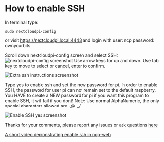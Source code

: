 How to enable SSH
=================

In terminal type:

`sudo nextcloudpi-config`

or visit https://nextcloudpi.local:4443
and login with
user: ncp
password: ownyourbits

Scroll down nextcloudpi-config screen and select SSH:
![nextcloudpi-config screenshot](https://user-images.githubusercontent.com/8775469/34931799-c403a9bc-f9d0-11e7-9eaf-30864cdf657c.png)
Use arrow keys for up and down. Use tab key to move to select or cancel, enter to confirm.

![Extra ssh instructions screenshot](https://user-images.githubusercontent.com/8775469/34931804-c831be48-f9d0-11e7-9809-87d557677733.png)

Type yes to enable ssh and set the new password for pi.
In order to enable SSH, the password for user pi can not remain set to the default raspberry.
You HAVE to create a NEW password for pi if you want this program to enable SSH, it 
will fail if you dont! 
Note: Use normal AlphaNumeric, the only special characters allowed are .,@-_/

![Enable SSH yes screenshot](https://user-images.githubusercontent.com/8775469/34931808-cb1eaf30-f9d0-11e7-9494-0d51bfdc3a16.png)

Thanks for your comments, please report any issues or ask questions [here](https://github.com/nextcloud/nextcloudpi/issues/356)

[A short video demonstrating enable ssh in ncp-web](https://youtu.be/mjt9wTef5AA)